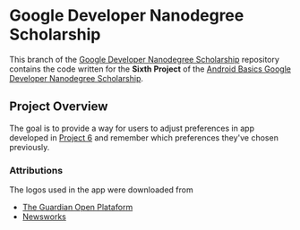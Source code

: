 # Google Developer Nanodegree Scholarship

This branch of the [Google Developer Nanodegree Scholarship](https://github.com/EnduranceCode/GoogleDeveloperNanodegreeScholarship/tree/master) repository contains the code written for the **Sixth Project** of the [Android Basics Google Developer Nanodegree Scholarship](https://sites.google.com/knowlabs.com/gdnd2017).

## Project Overview

The goal is to provide a way for users to adjust preferences in app developed in [Project 6](https://github.com/EnduranceCode/GoogleDeveloperNanodegreeScholarship/tree/project6) and remember which preferences they've chosen previously.

### Attributions

The logos used in the app were downloaded from

* [The Guardian Open Plataform](https://www.theguardian.com/open-platform/logos)
* [Newsworks](https://www.newsworks.org.uk/toolkit)

